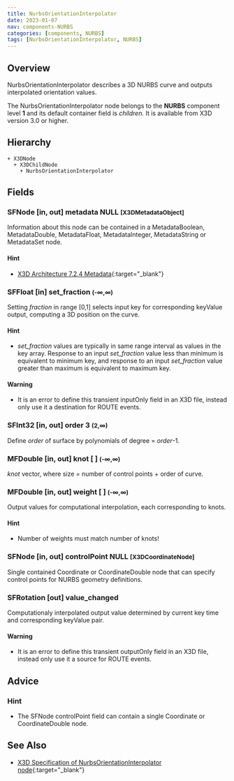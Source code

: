 ```yaml
---
title: NurbsOrientationInterpolator
date: 2023-01-07
nav: components-NURBS
categories: [components, NURBS]
tags: [NurbsOrientationInterpolator, NURBS]
---
```

<style>
.post h3 {
  word-spacing: 0.2em;
}
</style>

## Overview

NurbsOrientationInterpolator describes a 3D NURBS curve and outputs interpolated orientation values.

The NurbsOrientationInterpolator node belongs to the **NURBS** component level **1** and its default container field is *children.* It is available from X3D version 3.0 or higher.

## Hierarchy

```
+ X3DNode
  + X3DChildNode
    + NurbsOrientationInterpolator
```

## Fields

### SFNode [in, out] **metadata** NULL <small>[X3DMetadataObject]</small>

Information about this node can be contained in a MetadataBoolean, MetadataDouble, MetadataFloat, MetadataInteger, MetadataString or MetadataSet node.

#### Hint

- [X3D Architecture 7.2.4 Metadata](https://www.web3d.org/specifications/X3Dv4Draft/ISO-IEC19775-1v4-IS.proof//Part01/components/core.html#Metadata){:target="_blank"}

### SFFloat [in] **set_fraction** <small>(-∞,∞)</small>

Setting *fraction* in range [0,1] selects input key for corresponding keyValue output, computing a 3D position on the curve.

#### Hint

- *set_fraction* values are typically in same range interval as values in the key array. Response to an input *set_fraction* value less than minimum is equivalent to minimum key, and response to an input *set_fraction* value greater than maximum is equivalent to maximum key.

#### Warning

- It is an error to define this transient inputOnly field in an X3D file, instead only use it a destination for ROUTE events.

### SFInt32 [in, out] **order** 3 <small>(2,∞)</small>

Define *order* of surface by polynomials of degree = *order*-1.

### MFDouble [in, out] **knot** [ ] <small>(-∞,∞)</small>

*knot* vector, where size = number of control points + order of curve.

### MFDouble [in, out] **weight** [ ] <small>(-∞,∞)</small>

Output values for computational interpolation, each corresponding to knots.

#### Hint

- Number of weights must match number of knots!

### SFNode [in, out] **controlPoint** NULL <small>[X3DCoordinateNode]</small>

Single contained Coordinate or CoordinateDouble node that can specify control points for NURBS geometry definitions.

### SFRotation [out] **value_changed**

Computationaly interpolated output value determined by current key time and corresponding keyValue pair.

#### Warning

- It is an error to define this transient outputOnly field in an X3D file, instead only use it a source for ROUTE events.

## Advice

### Hint

- The SFNode controlPoint field can contain a single Coordinate or CoordinateDouble node.

## See Also

- [X3D Specification of NurbsOrientationInterpolator node](https://www.web3d.org/documents/specifications/19775-1/V4.0/Part01/components/nurbs.html#NurbsOrientationInterpolator){:target="_blank"}
